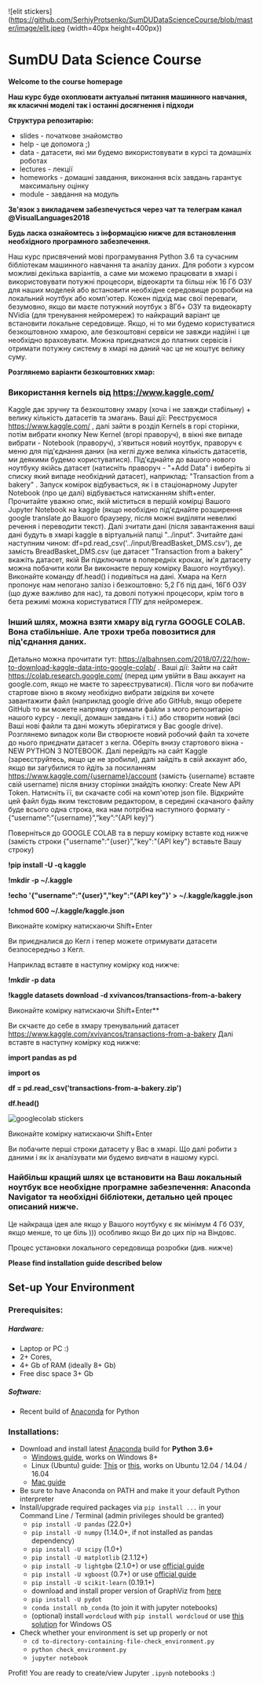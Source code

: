 ![elit stickers](https://github.com/SerhiyProtsenko/SumDUDataScienceCourse/blob/master/image/elit.jpeg {width=40px height=400px})


# SumDU Data Science Course
**Welcome to the course homepage**

**Наш курс буде охоплювати актуальні питання машинного навчання, як класичні моделі так і останні досягнення і підходи**

**Структура репозитарію:**
- slides - початкове знайомство
- help - це допомога ;)
- data - датасети, які ми будемо використовувати в курсі та домашніх роботах
- lectures - лекції
- homeworks - домашні завдання, виконання всіх завдань гарантує максимальну оцінку
- module - завдання на модуль

**Зв'язок з викладачем забезпечується через чат та телеграм канал @VisualLanguages2018**

**Будь ласка ознайомтесь з інформацією нижче для  встановлення необхідного програмного забезпечення.**

Наш курс присвячений мові програмування Python 3.6 та сучасним бібліотекам машинного навчання та аналізу даних. Для роботи з курсом можливі декілька варіантів, а саме ми можемо працювати в хмарі і використовувати потужні процесори, відеокарти та більш ніж 16 Гб ОЗУ для наших моделей або встановити необхідне середовище розробки на локальний ноутбук або комп'ютер. Кожен підхід має свої переваги, безумовно, якщо ви маєте потужний ноутбук з 8Гб+ ОЗУ та видеокарту NVidia (для тренування нейромереж) то найкращий варіант це встановити локальне середовище. Якщо, ні то ми будемо користуватися безкоштовною хмарою, але безкоштовні сервіси не завжди надійні і це необхідно враховувати. Можна приєднатися до платних сервісів і отримати потужну систему в хмарі на даний час це не коштує велику суму.

**Розглянемо варіанти безкоштовних хмар:**

### Використання kernels від https://www.kaggle.com/ 
Kaggle дає зручну та безкоштовну хмару (хоча і не завжди стабільну) + велику кількість датасетів та змагань.
Ваші дії:  Реєструємося https://www.kaggle.com/ , далі зайти в розділ Kernels в горі сторінки, потім вибрати кнопку New Kernel (вгорі праворуч), в вікні яке випаде вибрати - Notebook (праворуч), з'явиться новий ноутбук, праворуч є меню для під'єднання даних (на кеглі дуже велика кількість датасетів, ми деякими будемо користуватися). Під'єднайте до вашого нового ноутбуку якійсь датасет (натисніть праворуч - "+Add Data" і виберіть зі списку який випаде необхідний датасет), наприклад: "Transaction from a bakery" . Запуск комірок відбувається, як і в стаціонарному Jupyter Notebook (про це далі) відбувається натисканням shift+enter. Прочитайте уважно опис, якій міститься в першій комірці Вашого Jupyter Notebook на kaggle (якщо необхідно під'єднайте розширення google translate до Вашого браузеру, після можні виділяти невеликі речення і переводити текст). Далі зчитати дані (після завантаження ваші дані будуть в хмарі kaggle в віртуальній папці "../input". Зчитайте дані наступним чином: df=pd.read_csv('../input/BreadBasket_DMS.csv'), де замість BreadBasket_DMS.csv (це датасет "Transaction from a bakery" вкажіть датасет, якій Ви підключили в попередніх кроках, ім'я датасету можна побачити коли Ви виконаєте першу комірку Вашого ноутбуку). Виконайте команду df.head() і подивіться на дані. Хмара на Кегл пропонує нам непогано залізо і безкоштовно: 5,2 Гб під дані, 16Гб ОЗУ (що дуже важливо для нас), та доволі потужні процесори, крім того в бета режимі можна користуватися ГПУ для нейромереж.

### Інший шлях, можна взяти хмару від гугла GOOGLE COLAB. Вона стабільніше. Але трохи треба повозитися для під'єднання даних.

Детально можна прочитати тут: https://albahnsen.com/2018/07/22/how-to-download-kaggle-data-into-google-colab/ . Ваші дії: Зайти на сайт https://colab.research.google.com/ (перед цим увійти в Ваш аккаунт на google.com, якщо не маєте то зареєструватися). Після чого ви побачите стартове вікно в якому необхідно вибрати звідкіля ви хочете завантажити файл (наприклад google drive або GitHub, якщо оберете GitHub то ви можете напряму отримати файли з мого репозитарію нашого курсу - лекції, домашн завдань і т.і.) або створити новий (всі Ваші нові файли та дані можуть зберігатися у Вас google drive). Розглянемо випадок коли Ви створюєте новий робочий файл та хочете до нього приєднати датасет з кегла. Оберіть внизу стартового вікна - NEW PYTHON 3 NOTEBOOK.  Далі перейдіть на сайт Kaggle (зареєструйтесь, якщо це не зробили), далі зайдіть в свій аккаунт або, якщо ви загубилися то йдіть за посиланням  https://www.kaggle.com/{username}/account  (замість {username} вставте свій username) після внизу сторінки знайдіть кнопку: Create New API Token.  Натисніть її, ви скачаєте собі на комп'ютер json file. Відкрийте цей файл будь яким текстовим редактором, в середині скачаного файлу буде всього одна строка, яка нам потрібна наступного формату - {“username”:”{username}”,”key”:”{API key}”} 

Поверніться до GOOGLE COLAB та в першу комірку вставте код нижче (замість строки {"username":"{user}","key":"{API key"} вставьте Вашу строку)

**!pip install -U -q kaggle**

**!mkdir -p ~/.kaggle**

**!echo '{"username":"{user}","key":"{API key"}' > ~/.kaggle/kaggle.json**

**!chmod 600 ~/.kaggle/kaggle.json**

Виконайте комірку натискаючи Shift+Enter

Ви приєдналися до Кегл і тепер можете отримувати датасети безпосередньо з Кегл. 

Наприклад вставте в наступну комірку код нижче:

**!mkdir -p data**

**!kaggle datasets download -d xvivancos/transactions-from-a-bakery**

Виконайте комірку натискаючи Shift+Enter**

Ви скчаєте до себе в хмару тренувальний датасет https://www.kaggle.com/xvivancos/transactions-from-a-bakery
Далі вставте в наступну комірку код нижче:

**import pandas as pd**

**import os**

**df = pd.read_csv('transactions-from-a-bakery.zip')**

**df.head()**

![googlecolab stickers](https://github.com/SerhiyProtsenko/SumDUDataScienceCourse/blob/master/image/googlecolab.png)


Виконайте комірку натискаючи Shift+Enter

Ви побачите перші строки датасету у Вас в хмарі. Що далі робити з даними і як іх аналізувати ми будемо вивчати в нашому курсі.


### Найбільш кращий шлях це встановити на Ваш локальный ноутбук все необхідне програмне забезпечення: Anaconda Navigator та необхідні бібліотеки, детально цей процес описаний нижче.

Це найкраща ідея але якщо у Вашого ноутбуку є як мінімум 4 Гб ОЗУ, якщо менше, то це біль ))) особливо якщо Ви до цих пір на Віндовс.

Процес установки локального середовища розробки (див. нижче)


**Please find installation guide described below**

## Set-up Your Environment
### Prerequisites:
##### Hardware:
- Laptop or PC :) 
- 2+ Cores, 
- 4+ Gb of RAM (ideally 8+ Gb) 
- Free disc space 3+ Gb

##### Software:
- Recent build of [Anaconda](https://www.anaconda.com/download/) for Python 

### Installations:
* Download and install latest [Anaconda](https://www.anaconda.com/download/) build for **Python 3.6+**
  * [Windows guide](https://medium.com/@GalarnykMichael/install-python-on-windows-anaconda-c63c7c3d1444), works on Windows 8+
  * Linux (Ubuntu) guide: [This](https://medium.com/@GalarnykMichael/install-python-on-ubuntu-anaconda-65623042cb5a) or [this](https://www.digitalocean.com/community/tutorials/how-to-install-the-anaconda-python-distribution-on-ubuntu-16-04), works on Ubuntu 12.04 / 14.04 / 16.04
  * [Mac guide](https://medium.com/@GalarnykMichael/install-python-on-mac-anaconda-ccd9f2014072)
* Be sure to have Anaconda on PATH and make it your default Python interpreter
* Install/upgrade required packages via `pip install ...` in your Command Line / Terminal (admin privileges should be granted)
  * ```pip install -U pandas``` (22.0+)
  * ```pip install -U numpy``` (1.14.0+, if not installed as pandas dependency)
  * ```pip install -U scipy``` (1.0+)
  * ```pip install -U matplotlib``` (2.1.12+)
  * ```pip install -U lightgbm``` (2.1.0+) or use [official guide](https://github.com/Microsoft/LightGBM/tree/master/python-package)
  * ```pip install -U xgboost``` (0.7+) or use [official guide](https://github.com/dmlc/xgboost/blob/master/doc/build.md)
  * ```pip install -U scikit-learn``` (0.19.1+)
  * download and install proper version of GraphViz from [here](https://graphviz.gitlab.io/download/)
  * ```pip install -U pydot```
  * ```conda install nb_conda``` (to join it with jupyter notebooks)
  * (optional) install `wordcloud` with ```pip install wordcloud``` or use [this solution](https://github.com/amueller/word_cloud/issues/134) for Windows OS
* Check whether your environment is set up properly or not
  * `cd to-directory-containing-file-check_environment.py`
  * `python check_environment.py`
  * `jupyter notebook`

Profit! You are ready to create/view Jupyter `.ipynb` notebooks :)
